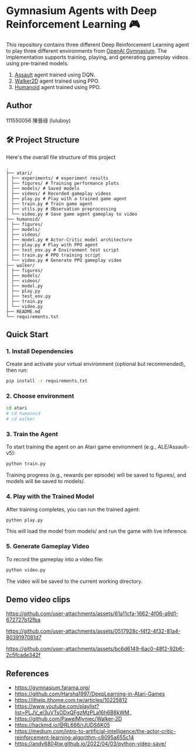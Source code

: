 # Gymnasium Agents with Deep Reinforcement Learning 🎮

This repository contains three different Deep Reinforcement Learning agent to play three different environments from [OpenAI Gymnasium](https://gymnasium.farama.org). The implementation supports training, playing, and generating gameplay videos using pre-trained models. 
1. [Assault](https://ale.farama.org/environments/assault/) agent trained using DQN.
2. [Walker2D](https://gymnasium.farama.org/environments/mujoco/walker2d/) agent trained using PPO.
3. [Humanoid](https://gymnasium.farama.org/environments/mujoco/humanoid/) agent trained using PPO.

## Author
111550056 陳晉祿 (luluboy)

## 🛠️ Project Structure
Here's the overall file structure of this project 
```
. 
├── atari/ 
│ ├── experiments/ # experiment results
│ ├── figures/ # Training performance plots 
│ ├── models/ # Saved models 
│ ├── videos/ # Recorded gameplay videos 
│ ├── play.py # Play with a trained game agent 
│ ├── train.py # Train game agent 
│ ├── utils.py # Observation preprocessing 
│ └── video.py # Save game agent gameplay to video 
├── humanoid/ 
│ ├── figures/
│ ├── models/ 
│ ├── videos/ 
│ ├── model.py # Actor-Critic model architecture 
│ ├── play.py # Play with PPO agent 
│ ├── test_env.py # Environment test script 
│ ├── train.py # PPO training script 
│ └── video.py # Generate PPO gameplay video 
├── walker/ 
│ ├── figures/ 
│ ├── models/ 
│ ├── videos/ 
│ ├── model.py
│ ├── play.py
│ ├── test_env.py
│ ├── train.py
│ └── video.py
├── README.md  
└── requirements.txt 
```



## Quick Start

### 1. Install Dependencies

Create and activate your virtual environment (optional but recommended), then run:

```bash
pip install -r requirements.txt
```
### 2. Choose environment
```bash
cd atari
# cd humanoid
# cd walker
```
### 3. Train the Agent
To start training the agent on an Atari game environment (e.g., ALE/Assault-v5):
```bash
python train.py
```
Training progress (e.g., rewards per episode) will be saved to figures/, and models will be saved to models/.

### 4. Play with the Trained Model
After training completes, you can run the trained agent:

```bash
python play.py
```
This will load the model from models/ and run the game with live inference.

### 5. Generate Gameplay Video
To record the gameplay into a video file:

```bash
python video.py
```
The video will be saved to the current working directory.

## Demo video clips
https://github.com/user-attachments/assets/61a11cfa-1662-4f06-a9d1-672727b12fba

https://github.com/user-attachments/assets/0517928c-f4f2-4f32-81a4-8039197081d7

https://github.com/user-attachments/assets/bc6d6149-6ac0-48f2-92b6-2c5fcade342f


<!-- Click the video to watch on YouTube: -->
<!-- <p align="center">
  <a href="https://www.youtube.com/watch?v=zK9K6LRh2B8">
    <img src="https://img.youtube.com/vi/zK9K6LRh2B8/hqdefault.jpg" width="30%" />
  </a>
  <a href="https://www.youtube.com/watch?v=J9E-zQH21Pc">
    <img src="https://img.youtube.com/vi/J9E-zQH21Pc/hqdefault.jpg" width="30%" />
  </a>
  <a href="https://www.youtube.com/watch?v=zPHR8DiUPH0">
    <img src="https://img.youtube.com/vi/zPHR8DiUPH0/hqdefault.jpg" width="30%" />
  </a>
</p> -->

## References
- https://gymnasium.farama.org/  
- https://github.com/Harsha1997/DeepLearning-in-Atari-Games  
- https://ithelp.ithome.com.tw/articles/10225812  
- https://www.youtube.com/playlist?list=PLJV_el3uVTsODxQFgzMzPLa16h6B8kWM_  
- https://github.com/PawelMlyniec/Walker-2D  
- https://hackmd.io/@RL666/rJUDS6K05  
- https://medium.com/intro-to-artificial-intelligence/the-actor-critic-reinforcement-learning-algorithm-c8095a655c14  
- https://andy6804tw.github.io/2022/04/03/python-video-save/  


